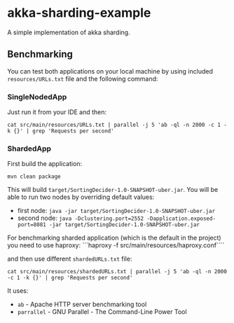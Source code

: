 # akka-sharding-example

A simple implementation of akka sharding. 

## Benchmarking
You can test both applications on your local machine by using included `resources/URLs.txt` file and the following command:

### SingleNodedApp

Just run it from your IDE and then:

```
cat src/main/resources/URLs.txt | parallel -j 5 'ab -ql -n 2000 -c 1 -k {}' | grep 'Requests per second'
```

### ShardedApp
First build the application:

```mvn clean package```

This will build `target/SortingDecider-1.0-SNAPSHOT-uber.jar`. You will be able to run two nodes by overriding default values:
- first node: `java -jar target/SortingDecider-1.0-SNAPSHOT-uber.jar`
- second node: `java -Dclustering.port=2552 -Dapplication.exposed-port=8081 -jar target/SortingDecider-1.0-SNAPSHOT-uber.jar`

For benchmarking sharded application (which is the default in the project) you need to use haproxy:
```haproxy -f src/main/resources/haproxy.conf````

and then use different `shardedURLs.txt` file:

```
cat src/main/resources/shardedURLs.txt | parallel -j 5 'ab -ql -n 2000 -c 1 -k {}' | grep 'Requests per second'
```

It uses:
- `ab` - Apache HTTP server benchmarking tool
- `parrallel` - GNU Parallel - The Command-Line Power Tool
